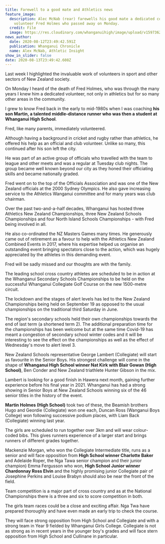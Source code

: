 ```yaml
---
title: Farewell to a good mate and Athletics news
feature_image:
  description: Alec McNab (rear) farewells his good mate a dedicated community
    volunteer Fred Holmes who passed away on Monday.
  credit: File
  image: https://res.cloudinary.com/whanganuihigh/image/upload/v1597362746/News/Fred_Holmes.ex_athlete._Chron_13.8.20.jpg
news_author:
  date: 2020-08-12T23:49:42.591Z
  publication: Whanganui Chronicle
  name: Alex McNab, Athletic Insight
show_in_slider: false
date: 2020-08-13T23:49:42.608Z
---
```

Last week I highlighted the invaluable work of volunteers in sport and other sectors of New Zealand society.

On Monday I heard of the death of Fred Holmes, who was through the many years I knew him a dedicated volunteer, not only in athletics but for so many other areas in the community.

I grew to know Fred back in the early to mid-1980s when I was coaching **his son Martin, a talented middle-distance runner who was then a student at Whanganui High School**.

Fred, like many parents, immediately volunteered.

Although having a background in cricket and rugby rather than athletics, he offered his help as an official and club volunteer. Unlike so many, this continued after his son left the city.

He was part of an active group of officials who travelled with the team to league and other meets and was a regular at Tuesday club nights. The group became well known beyond our city as they honed their officiating skills and became nationally graded.

Fred went on to the top of the Officials Association and was one of the New Zealand officials at the 2000 Sydney Olympics. He also gave increasing service to the Athletics Wanganui committee and for many years was club chairman.

Over the past two-and-a-half decades, Whanganui has hosted three Athletics New Zealand Championships, three New Zealand Schools Championships and four North Island Schools Championships - with Fred being involved in all.

He also co-ordinated the NZ Masters Games many times. He generously came out of retirement as a favour to help with the Athletics New Zealand Combined Events in 2017, where his expertise helped us organise an outstanding event bringing spectators close to the action, which was hugely appreciated by the athletes in this demanding event.

Fred will be sadly missed and our thoughts are with the family.

The leading school cross country athletes are scheduled to be in action at the Whanganui Secondary Schools Championships to be held on the successful Whanganui Collegiate Golf Course on the new 1500-metre circuit.

The lockdown and the stages of alert levels has led to the New Zealand Championships being held on September 19 as opposed to the usual championships on the traditional third Saturday in June.

The region's secondary schools held their own championships towards the end of last term (a shortened term 2). The additional preparation time for the championships has been welcome but at the same time Covid-19 has meant a congestion of secondary school winter codes and it will be interesting to see the effect on the championships as well as the effect of Wednesday's move to alert level 3.

New Zealand Schools representative George Lambert (Collegiate) will start as favourite in the Senior Boys. His strongest challenge will come in the shape of **Whanganui High School winner Nat Kirk with Blair Gowan (High School)**, Ben Conder and New Zealand triathlete Hunter Gibson in the mix.

Lambert is looking for a good finish in Hawera next month, gaining further experience before his final year in 2021. Whanganui has had a strong showing in Senior Boys at New Zealand Schools winning six of the 46 senior titles in the history of the event.

**Martin Holmes (High School)** took two of these, the Beamish brothers Hugo and Geordie (Collegiate) won one each, Duncan Ross (Wanganui Boys College) won following successive podium places, with Liam Back (Collegiate) winning last year.

The girls are scheduled to run together over 3km and will wear colour-coded bibs. This gives runners experience of a larger start and brings runners of different grades together.

Mackenzie Morgan, who won the Collegiate Intermediate title, runs as a senior and will face opposition from **High School winner Charlotte Baker** and Adelaide Roper, the Nga Tawa senior champion and their junior champion) Emma Fergusson who won, **High School Junior winner Chardonnay Ross Elvin** and the highly promising junior Collegiate pair of Josephine Perkins and Louise Brabyn should also be near the front of the field.

Team competition is a major part of cross country and as at the National Championships there is a three and six to score competition in both.

The girls team races could be a close and exciting affair. Nga Twa have prepared thoroughly and have even made an early trip to check the course.

They will face strong opposition from High School and Collegiate and with a strong team in Year 9 fielded by Whanganui Girls College. Collegiate is not as strong as in recent years in the younger boy's grades and will face stern opposition from High School and Cullinane in particular.
